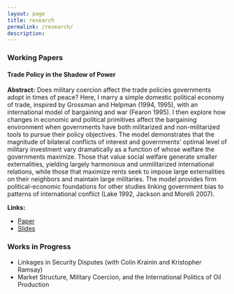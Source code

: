 ```yaml
---
layout: page
title: research
permalink: /research/
description:
---
```


### Working Papers

#### Trade Policy in the Shadow of Power

**Abstract:** Does military coercion affect the trade policies governments adopt in times of peace? Here, I marry a simple domestic political economy of trade, inspired by Grossman and Helpman (1994, 1995), with an international model of bargaining and war (Fearon 1995). I then explore how changes in economic and political primitives affect the bargaining environment when governments have both militarized and non-militarized tools to pursue their policy objectives. The model demonstrates that the magnitude of bilateral conflicts of interest and governments' optimal level of military investment vary dramatically as a function of whose welfare the governments maximize. Those that value social welfare generate smaller externalities, yielding largely harmonious and unmilitarized international relations, while those that maximize rents seek to impose large externalities on their neighbors and maintain large militaries. The model provides firm political-economic foundations for other studies linking government bias to patterns of international conflict (Lake 1992, Jackson and Morelli 2007).

**Links:**<br>

- [Paper](https://rawgit.com/brendancooley/twhw/master/twhw.pdf)
- [Slides](https://rawgit.com/brendancooley/twhw/master/twhw_slides.pdf)

### Works in Progress

- Linkages in Security Disputes (with Colin Krainin and Kristopher Ramsay)
- Market Structure, Military Coercion, and the International Politics of Oil Production
